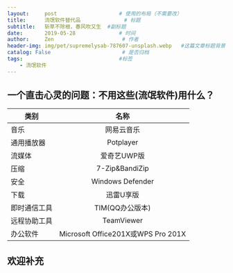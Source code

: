 ```yaml
---
layout:     post                    # 使用的布局（不需要改）
title:      流氓软件替代品              # 标题
subtitle:   斩草不除根，春风吹又生  #副标题
date:       2019-05-28              # 时间
author:     Zen                      # 作者
header-img: img/pet/supremelysab-787607-unsplash.webp   #这篇文章标题背景图片
catalog: False                       # 是否归档
tags:                               #标签
    - 流氓软件
---
```

## 一个直击心灵的问题：不用这些(流氓软件)用什么？

类别|名称
---|:--:
音乐|网易云音乐
通用播放器|Potplayer
流媒体|爱奇艺UWP版
压缩|7-Zip&BandiZip
安全|Windows Defender
下载|迅雷U享版
即时通信工具|TIM(QQ办公版本)
远程协助工具|TeamViewer
办公软件|Microsoft Office201X或WPS Pro 201X

## 欢迎补充
